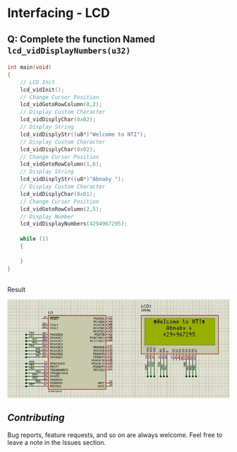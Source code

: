 # Interfacing - LCD 

## Q:  Complete the function Named `lcd_vidDisplayNumbers(u32)` 


```C
int main(void)
{  
    // LCD Init
	lcd_vidInit();	
    // Change Cursor Position
	lcd_vidGotoRowColumn(0,2);
    // Display Custom Character 
	lcd_vidDisplyChar(0x02); 
    // Display String
	lcd_vidDisplyStr((u8*)"Welcome to NTI"); 
    // Display Custom Character 
	lcd_vidDisplyChar(0x02); 
    // Change Cursor Position
	lcd_vidGotoRowColumn(1,6);
    // Display String
	lcd_vidDisplyStr((u8*)"Abnaby ");
    // Display Custom Character 
	lcd_vidDisplyChar(0x01); 
    // Change Cursor Position
	lcd_vidGotoRowColumn(2,5);
    // Display Number
	lcd_vidDisplayNumbers(4294967295);
		
    while (1) 
    {
	
    }
}



```

Result 

 ![Result]( ./Output/Output.JPG) 


 ## *Contributing*  
Bug reports, feature requests, and so on are always welcome. Feel free to leave a note in the Issues section.